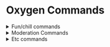 # Oxygen Commands

<details>
<summary>Fun/chill commands</summary>
  <strong>>howgay</strong>: Checks how gay you are. aka 100% gay
  <br>
  <br>
  <strong>>howsus</strong>: Checks how sus you are. god kill me
  <br>
  <br>
  Thats all the fun commands sadly.
</details>


<details>
<summary>Moderation Commands</summary>
  <strong>>mute</strong>: Self explanitory. Mutes someone. ez
  <br>
  <strong>>unmute</strong>: mute's autstic brother aka unmutes someone 
  <br>
  <br>
  <strong>>ban</strong>: bans someone
  <br>
  <br>
  <strong>>unban</strong>: unbans
  <br>
  <br>
  <strong>>purge</strong>: mass deletes messages 

</details>

<details>
<summary>Etc commands</summary>
  Usually the commands that dont fit into either catagorys.  
  <br>
  <br>
  <strong>>userinfo</strong>: Fetches User Info
  <br>
  <br>
  <strong>>help</strong>: Displays this webpage
  <br>
  <br>
  <strong>>ping</strong>: Shows Bot Latency
  <br>
  <br>
  <strong>>server</strong>: Shows num count of servers bot is in
  <br>
  <br>
  
</details>  
